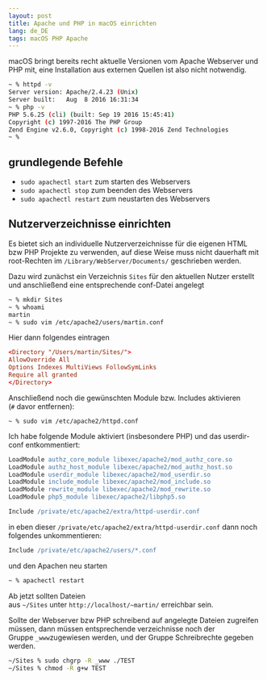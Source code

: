 ```yaml
---
layout: post
title: Apache und PHP in macOS einrichten
lang: de_DE
tags: macOS PHP Apache
---
```


macOS bringt bereits recht aktuelle Versionen vom Apache Webserver und PHP mit, eine Installation aus externen Quellen ist also nicht notwendig.

``` sh
~ % httpd -v
Server version: Apache/2.4.23 (Unix)  
Server built:   Aug  8 2016 16:31:34  
~ % php -v
PHP 5.6.25 (cli) (built: Sep 19 2016 15:45:41)  
Copyright (c) 1997-2016 The PHP Group  
Zend Engine v2.6.0, Copyright (c) 1998-2016 Zend Technologies  
~ %
```

## grundlegende Befehle

*   `sudo apachectl start` zum starten des Webservers
*   `sudo apachectl stop` zum beenden des Webservers
*   `sudo apachectl restart` zum neustarten des Webservers

## Nutzerverzeichnisse einrichten

Es bietet sich an individuelle Nutzerverzeichnisse für die eigenen HTML bzw PHP Projekte zu verwenden, auf diese Weise muss nicht dauerhaft mit root-Rechten im `/Library/WebServer/Documents/` geschrieben werden.

Dazu wird zunächst ein Verzeichnis `Sites` für den aktuellen Nutzer erstellt und anschließend eine entsprechende conf-Datei angelegt

``` sh
~ % mkdir Sites
~ % whoami
martin  
~ % sudo vim /etc/apache2/users/martin.conf
```

Hier dann folgendes eintragen

``` conf
<Directory "/Users/martin/Sites/">  
AllowOverride All  
Options Indexes MultiViews FollowSymLinks  
Require all granted  
</Directory>  
```

Anschließend noch die gewünschten Module bzw. Includes aktivieren (`#` davor entfernen):

```
~ % sudo vim /etc/apache2/httpd.conf
```

Ich habe folgende Module aktiviert (insbesondere PHP) und das userdir-conf entkommentiert:

``` apache
LoadModule authz_core_module libexec/apache2/mod_authz_core.so  
LoadModule authz_host_module libexec/apache2/mod_authz_host.so  
LoadModule userdir_module libexec/apache2/mod_userdir.so  
LoadModule include_module libexec/apache2/mod_include.so  
LoadModule rewrite_module libexec/apache2/mod_rewrite.so  
LoadModule php5_module libexec/apache2/libphp5.so

Include /private/etc/apache2/extra/httpd-userdir.conf  
```

in eben dieser `/private/etc/apache2/extra/httpd-userdir.conf` dann noch folgendes unkommentieren:

``` apache
Include /private/etc/apache2/users/*.conf  
```

und den Apachen neu starten

``` sh
~ % apachectl restart
```

Ab jetzt sollten Dateien aus `~/Sites` unter `http://localhost/~martin/` erreichbar sein.

Sollte der Webserver bzw PHP schreibend auf angelegte Dateien zugreifen müssen, dann müssen entsprechende verzeichnisse noch der Gruppe `_www`zugewiesen werden, und der Gruppe Schreibrechte gegeben werden.

``` sh
~/Sites % sudo chgrp -R _www ./TEST
~/Sites % chmod -R g+w TEST
```
